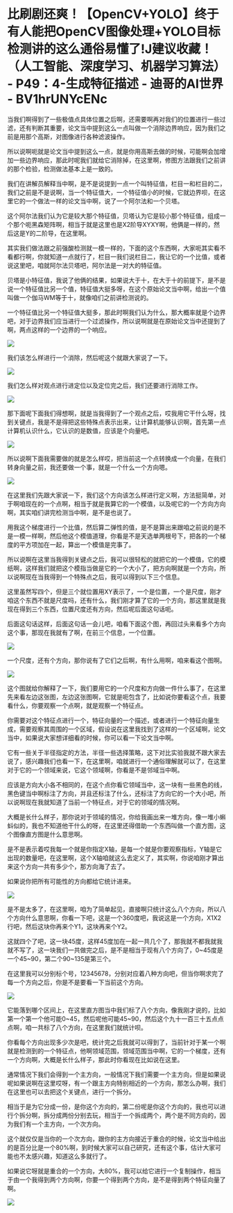 # 比刷剧还爽！【OpenCV+YOLO】终于有人能把OpenCV图像处理+YOLO目标检测讲的这么通俗易懂了!J建议收藏！（人工智能、深度学习、机器学习算法） - P49：4-生成特征描述 - 迪哥的AI世界 - BV1hrUNYcENc

当我们啊得到了一些极值点具体位置之后啊，还需要啊再对我们的位置进行一些过滤，还有判断其重要，论文当中提到这么一点叫做一个消除边界响应，因为我们之前是用那个高斯，对图像进行各种滤波操作。

所以说啊呃就是论文当中提到这么一点，就是你用高斯去做的时候，可能啊会加增加一些边界响应，那此时呢我们就给它消除掉，在这里啊，修图方法跟我们之前讲的那个检验，检测做法基本上是一致的。

我们在讲解员解释当中啊，是不是说提到一点一个叫特征值，栏目一和栏目的二，我们之前是不是说啊，当一个特征值大，一个特征值小的时候，它就边界呗，在这里它的一个做法一样的论文当中啊，说了一个阿尔法和一个贝塔。

这个阿尔法我们认为它是较大那个特征值，贝塔认为它是较小那个特征值，组成一个那个呃黑森矩阵啊，相当于就是这里也是X2阶导XYXY啊，他俩是一样的，然后这是Y的二阶导，在这里啊。

其实我们做法跟之前强酸检测就一模一样的，下面的这个东西啊，大家呃其实看不看都行啊，你就知道一点就行了，栏目一我们说栏目二，我让它的一个比值，或者说这里吧，咱就阿尔法贝塔吧，阿尔法是一对大的特征值。

贝塔是小特征值，我说了他俩的结果，如果说大于十，在大于十的前提下，是不是说一个特征值比另一个值，特征值大挺多呀，在这个原始论文当中啊，给出一个值叫做一个伽马WM等于十，就像咱们之前讲检测说的。

一个特征值比另一个特征值大挺多，那此时啊我们认为什么，那大概率就是个边界吧，对于边界我们应当进行一个过滤操作，所以说啊就是在原始论文当中还提到了啊，两点这样的一个边界的一个响应。



![](img/5d4ecf57948e8b3dc3d0e3a916ea168c_1.png)

我们该怎么样进行一个消除，然后呢这个就跟大家说了一下。

![](img/5d4ecf57948e8b3dc3d0e3a916ea168c_3.png)

我们怎么样对观点进行进定位以及定位完之后，我们还要进行消除工作。

![](img/5d4ecf57948e8b3dc3d0e3a916ea168c_5.png)

那下面呢下面我们得想啊，就是当我得到了一个观点之后，哎我用它干什么呀，找到关键点，我是不是得把这些特殊点表示出来，让计算机能够认识啊，首先第一点计算机认识什么，它认识的是数值，应该是个向量吧。



![](img/5d4ecf57948e8b3dc3d0e3a916ea168c_7.png)

所以说啊下面我需要做的就是怎么样哎，把当前这一个点转换成一个向量，在我们转身向量之前，我还要做一个事，就是一个什么一个方向嗯。



![](img/5d4ecf57948e8b3dc3d0e3a916ea168c_9.png)

在这里我们先跟大家说一下，我们这个方向该怎么样进行定义啊，方法挺简单，对于啊咱现在的一个点啊，相当于就是我算它的一个模值，以及呢它的一个方向方向啊，其实咱们讲完检测当中啊，是不是也说了。

用我这个梯度进行一个比值，然后算二弹性的值，是不是算出来跟咱之前说的是不是一模一样啊，然后他这个模值道理，你看是不是天选单两根号下，把各的一个梯度的平方项加在一起，算出一个模值是完事了。

所以说啊在这里当我得到关键点之后，我可以很轻松的就把它的一个模值，它的模纸啊，这样我们就把这个模指当做是它的一个大小了，把方向啊就是一个方向，所以说啊现在当我得到一个特殊点之后，我可以得到以下三个信息。

这里虽然写四个，但是三个就位置用XY表示了，一个是位置，一个是尺度，刚才咱这个东西不就是尺度吗，还有什么，我们刚才算了它的一个方向，那这里就是我现在得到三个东西，位置尺度还有方向，然后呢后面这句话呃。

后面这句话这样，后面这句话一会儿吧，咱看下面这个图，再回过头来看多个方向这个事，那现在我就有了啊，在前三个信息，一个位置。



![](img/5d4ecf57948e8b3dc3d0e3a916ea168c_11.png)

一个尺度，还有个方向，那你说有了它们之后啊，有什么用啊，咱来看这个图啊。

![](img/5d4ecf57948e8b3dc3d0e3a916ea168c_13.png)

这个图就给你解释了一下，我们要用它的一个尺度和方向做一件什么事了，在这里先来看左边这张图，左边这张图啊，它就是呃包含了，比如说你要看这个点，我要看什么，你要观察一个点啊，就是观察一个特征点。

你需要对这个特征点进行一个，特征向量的一个描述，或者进行一个特征向量生成，需要观察其周围的一个区域，假设说在这里我找到了这样的一个区域啊，论文当中，如果说大家想详细看的时候，你可以看一下论文当中啊。

它有一些关于半径指定的方法，半径一些选择策略，这下对比实验我就不跟大家去说了，感兴趣我们也看一下，在这里啊，咱就进行一个通俗理解就可以了，在这里对于它的一个领域来说，它这个领域啊，你看是不是邻域当中啊。

应该是方向大小各不相同的，在这个点你看它领域当中，这一块有一些黑色的线，黑色键当中啊标注了方向，并且还标注了什么，还标注了方向它的一个大小吧，所以说啊现在我就知道了当前一个特征点，对于它的领域的情况啊。

大概是长什么样子，那你说对于领域的情况，你给我画出来一堆方向，像一堆小蝌蚪似的，我也不知道他干什么的呀，在这里还得借助一个东西叫做一个直方图，这个图像直方图是什么意思啊。

是不是表示着哎我每一个就是你指定X轴，是每一个就是你要观察指标，Y轴是它出现的数量吧，在这里啊，这个X轴咱就这么去定义了，其实啊，你说咱刚才算出来这个方向一共有多少个，那方向海了去了。

如果说你把所有可能性的方向都给它统计进来。

![](img/5d4ecf57948e8b3dc3d0e3a916ea168c_15.png)

是不是太多了，在这里啊，咱为了简单起见，直接啊只统计这么八个方向，所以八个方向什么意思啊，你看一下吧，这是一个360度吧，我说这是一个方向，X1X2行吧，然后这块你再来个Y1，这块再来个Y2。

这就四个了吧，这一块45度，这样45度加在一起一共几个了，那我就不都我就我就不写了，这一块我们一共做完之后，是不是相当于现有八个方向了，0~45度是一个45~90，第二个90~135是第三个。

在这里我可以分别标个号，12345678，分别对应着八种方向吧，但当你啊求完了每一个方向之后，你是不是要看一下当前这个方向。



![](img/5d4ecf57948e8b3dc3d0e3a916ea168c_17.png)

它能落到哪个区间上，在这里直方图当中我们标了八个方向，像我刚才说的，比如第一个第一个他可能0~45，然后呢他可能45~90，然后这个九十一百三十五点点点啊，咱一共标了八个方向，在这里我们就统计呗。

你看每个方向出现多少次是吧，统计完之后我就可以得到了，当前针对于某一个啊就是检测到的一个特征点，他啊领域范围，领域范围当中啊，它的一个梯度，还有一个方向啊，大概是长什么样子，那此时你看现在比如说在这里。

通常情况下我们会得到一个主方向，一般情况下我们需要一个主方向，但是如果说呢如果说啊在这里哎呀，有一个跟主方向特别相近的一个方向，那怎么办啊，我们在这里也可以去把这个关键点，进行一个拆分。

相当于是为它分成一份，是你这个方向的，第二份呢是你这个方向的，我也可以进行个拆分啊，拆分成两份分别去玩，相当于一个拆成两个，两个是不同方向的，因为我们有一个主方向，一个次方向。

这个就仅仅是当你的一个次方向，跟你的主方向接近于重合的时候，论文当中给出的是百分比是一个80%啊，到时候大家可以自己研究，还有这个事，估计大家可能也不太感兴趣，知道这么多就行了。

如果说它呀就是重合的一个方向，大80%，我可以给它进行一个复制操作，相当于由一个我得到两个方向啊，你要一个得到两个方向，是不是得到两个特征向量了啊。



![](img/5d4ecf57948e8b3dc3d0e3a916ea168c_19.png)
